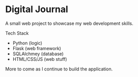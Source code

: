# Digital Journal
A small web project to showcase my web development skills.

Tech Stack
- Python (logic)
- Flask (web framework)
- SQLAlchmey (database)
- HTML/CSS/JS (web stuff)

More to come as I continue to build the application.
